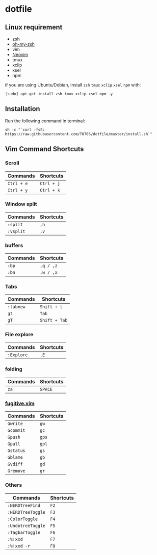# dotfile

## Linux requirement

- zsh
- [oh-my-zsh](https://github.com/robbyrussell/oh-my-zsh)
- vim
- [Neovim](https://github.com/neovim/neovim)
- tmux
- xclip
- xsel
- npm

if you are using Ubuntu/Debian, install `zsh` `tmux` `xclip` `xsel` `npm` with:

```terminal
[sudo] apt-get install zsh tmux xclip xsel npm -y
```

## Installation

Run the following command in terminal:

```terminal
sh -c "`curl -fsSL https://raw.githubusercontent.com/T6705/dotfile/master/install.sh`"
```

## Vim Command Shortcuts

### Scroll

Commands | Shortcuts
--- | ---
`Ctrl + e` | `Ctrl + j`
`Ctrl + y` | `Ctrl + k`

### Window split

Commands | Shortcuts
--- | ---
`:split` | `,h`
`:vsplit` | `,v`

### buffers

Commands | Shortcuts
--- | ---
`:bp` | `,q / ,z`
`:bn` | `,w / ,x`

### Tabs

Commands | Shortcuts
--- | ---
`:tabnew` | `Shift + t`
`gt` | `Tab`
`gT` | `Shift + Tab`

### File explore

Commands | Shortcuts
--- | ---
`:Explore` | `,E`

### folding

Commands | Shortcuts
--- | ---
`za` | `SPACE`

### [fugitive.vim](https://github.com/tpope/vim-fugitive)

Commands | Shortcuts
--- | ---
`Gwrite` | `gw`
`Gcommit` | `gc`
`Gpush` | `gps`
`Gpull` | `gpl`
`Gstatus` | `gs`
`Gblame` | `gb`
`Gvdiff` | `gd`
`Gremove` | `gr`

### Others

Commands | Shortcuts
--- | ---
`:NERDTreeFind` | `F2`
`:NERDTreeToggle` | `F3`
`:ColorToggle` | `F4`
`:UndotreeToggle` | `F5`
`:TagbarToggle` | `F6`
`:%!xxd` | `F7`
`:%!xxd -r` | `F8`
